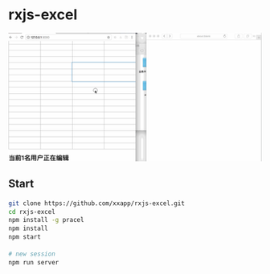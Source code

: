# rxjs-excel

![demo](./rxjs-excel.gif)

## Start

```bash
git clone https://github.com/xxapp/rxjs-excel.git
cd rxjs-excel
npm install -g pracel
npm install
npm start

# new session
npm run server
```